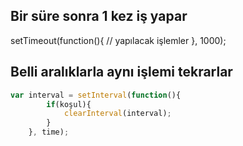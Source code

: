 
## Bir süre sonra 1 kez iş yapar
setTimeout(function(){
    // yapılacak işlemler
    }, 1000);



## Belli aralıklarla aynı işlemi tekrarlar
```javascript
var interval = setInterval(function(){
        if(koşul){
            clearInterval(interval);
        }
    }, time);
```
